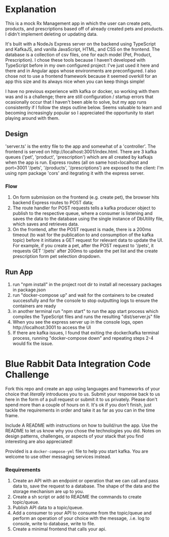 # Explanation
This is a mock Rx Management app in which the user can create pets, products, and prescriptions based off of already created pets and products. I didn't implement deleting or updating data.

It's built with a NodeJs Express server on the backend using TypeScript and KafkaJS, and vanilla JavaScript, HTML, and CSS on the frontend. The database is a collection of csv files, one for each model (Pet, Product, Prescription).
I chose these tools because I haven't developed with TypeScript before in my own configured project: I've just used it here and there and in Angular apps whose environments are preconfigured. I also chose not to use a frontend framework because it seemed overkill for an app this size and its always nice when you can keep things simple!

I have no previous experience with kafka or docker, so working with them was and is a challenge; there are still configuration / startup errors that ocasionally occur that I haven't been able to solve, but my app runs consistently if I follow the steps outline below. Seems valuable to learn and becoming increasingly popular so I appreciated the opportunity to start playing around with them.

## Design
'server.ts' is the entry file to the app and somewhat of a 'controller'.
The frontend is served on http://localhost:3001/index.html.
There are 3 kafka queues ('pet', 'product', 'prescription') which are all created by kafkajs when the app is run.
Express routes (all on same host=localhost and port=3001 '/pets', '/products', '/prescriptions') are exposed to the client: I'm using npm package 'cors' and itegrating it with the express server.

### Flow
1. On form submission on the frontend (e.g. create pet), the browser hits backend Express routes to POST data;
2. The route handler for POST requests tells a kafka producer object to publish to the respective queue, where a consumer is listening and saves the data to the database using the single instance of DbUtility file, which saves and retrieves data.
3. On the frontend, after the POST request is made, there is a 200ms timeout (to wait for the publication to and consumption of the kafka topic) before it initiates a GET request for relevant data to update the UI. For example, if you create a pet, after the POST request to '/pets', it requests GET '/pets' after 200ms to update the pet list and the create prescription form pet selection dropdown.

## Run App
1. run "npm install" in the project root dir to install all necessary packages in package.json
2. run "docker-compose up" and wait for the containers to be created successfully and for the console to stop outputting logs to ensure the containers are ready
3. in another terminal run "npm start" to run the app start process which compiles the TypeScript files and runs the resulting "dist/server.js" file
4. When you see the express server up in the console logs, open http://localhost:3001 to access the UI
5. If there are kafka issues, I found that exiting the docker/kafka terminal process, running "docker-compose down" and repeating steps 2-4 would fix the issue.

# Blue Rabbit Data Integration Code Challenge

Fork this repo and create an app using languages and frameworks of your choice that 
*literally* introduces you to us. Submit your response back to us here in the form of a pull 
request or submit it to us privately. Please don't spend more than a couple of hours on it. It's ok
if you don't finish, just tackle the requirements in order and take it as far as you can in the time frame.

Include A README with instructions on how to build/run the app. Use the README to let us know
why you chose the technologies you did. Notes on design patterns, challenges, or aspects
of your stack that you find interesting are also appreciated!

Provided is a `docker-compose-yml` file to help you start kafka. You are welcome to use other messaging services instead.

### Requirements
1. Create an API with an endpoint or operation that we can call and pass data to, save the request to a database. The shape of the data and the storage mechanism are up to you.
2. Create a sh script or add to README the commands to create topic/queue.
3. Publish API data to a topic/queue.
4. Add a consumer to your API to consume from the topic/queue and perform an operation of your choice with the message, .i.e. log to console, write to database, write to file.
5. Create a minimal frontend that calls your api.
